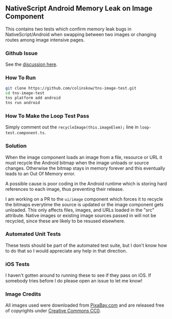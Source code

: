 ## NativeScript Android Memory Leak on Image Component

This contains two tests which confirm memory leak bugs in NativeScript/Android when swapping between two images or changing routes among image intensive pages.

### Github Issue

See the [discussion here](https://github.com/NativeScript/NativeScript/issues/2571).

### How To Run

```bash
git clone https://github.com/colinskow/tns-image-test.git
cd tns-image-test
tns platform add android
tns run android
```

### How To Make the Loop Test Pass

Simply comment out the `recycleImage(this.imageElem);` line in `loop-test.component.ts`.

### Solution

When the image component loads an image from a file, resource or URL it must recycle the Android bitmap when the image unloads or source changes. Otherwise the bitmap stays in memory forever and this eventually leads to an Out Of Memory error.

A possible cause is poor coding in the Android runtime which is storing hard references to each image, thus preventing their release.

I am working on a PR to the `ui/image` component which forces it to recycle the bitmaps everytime the source is updated or the image component gets unloaded. This only affects files, images, and URLs loaded in the "src" attribute. Native images or existing image sources passed in will not be recycled, since these are likely to be resused elsewhere.

### Automated Unit Tests

These tests should be part of the automated test suite, but I don't know how to do that so I would appreciate any help in that direction.

### iOS Tests

I haven't gotten around to running these to see if they pass on iOS. If somebody tries before I do please open an issue to let me know!

### Image Credits

All images used were downloaded from [PixaBay.com](https://pixabay.com) and are released free of copyrights under [Creative Commons CC0](https://creativecommons.org/publicdomain/zero/1.0/).